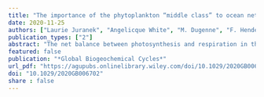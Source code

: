 ```yaml
---
title: "The importance of the phytoplankton “middle class” to ocean net community production"
date: 2020-11-25
authors: ["Laurie Juranek", "Angelicque White", "M. Dugenne", "F. Henderikx Freitas", "S. Dutkiewicz", "François Ribalet", "S. Ferron", "E. Virginia Armbrust", "David M. Karl"]
publication_types: ["2"]
abstract: "The net balance between photosynthesis and respiration in the surface ocean is a key regulator of ocean-atmosphere carbon dioxide (CO2) partitioning, and by extension, Earth's climate. The slight excess of photosynthesis over community respiration in sunlit waters, known as net community production (NCP), sets the upper bound on the sequestration of carbon via biologically mediated export. Prevailing paradigms suggest a high/low binary where net primary production (NPP), NCP, and export are highest in ecosystems characterized by microplankton (>20 um) and lowest in ecosystems dominated by picoplankton (<2 um). This bifurcation model neglects the potential importance of nanoplankton (2–20 um)—i.e., the “middle” size class—toward global biological pump functioning. Here, we show a relationship between the biomass of nanoplankton and oxygen-based estimates of NCP across natural ecological gradients in the North Pacific Ocean. Using a suite of high-resolution optical imaging approaches including SeaFlow, Imaging FlowCytobot, and laser-based scattering, nanoplankton dynamics are observed to dominate the particle size distribution throughout a 1,000 km transition between the subtropical and subpolar North Pacific, where NCP rates are threefold to fivefold higher than subtropical values. Based on ecological theory applied to the Darwin size-based ecosystem model, we hypothesize that intermediate size class organisms are capable of high rates of production via an optimization of bottom-up and top-down control inherent to the “middle class.” More broadly, the model indicates the global importance of nanoplankton for ocean biological production."
featured: false
publication: "*Global Biogeochemical Cycles*"
url_pdf: "https://agupubs.onlinelibrary.wiley.com/doi/10.1029/2020GB006702"
doi: "10.1029/2020GB006702"
share : false
---
```


